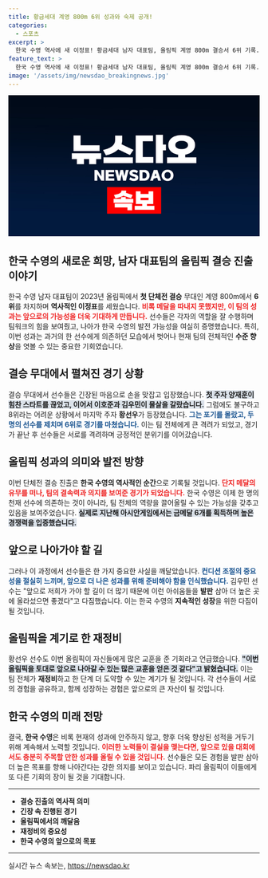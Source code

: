 ```yaml
---
title: 황금세대 계영 800m 6위 성과와 숙제 공개!
categories:
  - 스포츠
excerpt: >
  한국 수영 역사에 새 이정표! 황금세대 남자 대표팀, 올림픽 계영 800m 결승서 6위 기록. 메달은 놓쳤지만, 이번 성과로 더 높은 목표를 향한 도약을 예고합니다. 한국 수영의 미래가 기대됩니다!
feature_text: >
  한국 수영 역사에 새 이정표! 황금세대 남자 대표팀, 올림픽 계영 800m 결승서 6위 기록. 메달은 놓쳤지만, 이번 성과로 더 높은 목표를 향한 도약을 예고합니다. 한국 수영의 미래가 기대됩니다!
image: '/assets/img/newsdao_breakingnews.jpg'
---
```


<p><img src="/assets/img/newsdao_breakingnews.jpg" alt="firstkoreanews 속보" /></p>

<h2 data-ke-size="size26">한국 수영의 새로운 희망, 남자 대표팀의 올림픽 결승 진출 이야기</h2>

<p data-ke-size="size16"></p> 

<p>한국 수영 남자 대표팀이 2023년 올림픽에서 <strong>첫 단체전 결승</strong> 무대인 계영 800m에서 <strong>6위</strong>를 차지하며 <strong>역사적인 이정표</strong>를 세웠습니다. <b><span style="color: #ee2323;">비록 메달을 따내지 못했지만, 이 팀의 성과는 앞으로의 가능성을 더욱 기대하게 만듭니다.</span></b> 선수들은 각자의 역할을 잘 수행하며 팀워크의 힘을 보여줬고, 나아가 한국 수영의 발전 가능성을 여실히 증명했습니다. 특히, 이번 성과는 과거의 한 선수에게 의존하던 모습에서 벗어나 현재 팀의 전체적인 <strong>수준 향상</strong>을 엿볼 수 있는 중요한 기회였습니다. </p>

<p data-ke-size="size16"></p> 

<h2 data-ke-size="size26">결승 무대에서 펼쳐진 경기 상황</h2>

<p data-ke-size="size16"></p> 

<p>결승 무대에서 선수들은 긴장된 마음으로 손을 맞잡고 입장했습니다. <b><span style="background-color: #21538527;">첫 주자 양재훈이 힘찬 스타트를 끊었고, 이어서 이호준과 김우민이 물살을 갈랐습니다.</span></b> 그럼에도 불구하고 8위라는 어려운 상황에서 마지막 주자 <strong>황선우</strong>가 등장했습니다. <b><span style="color: #1a5490;">그는 포기를 몰랐고, 두 명의 선수를 제치며 6위로 경기를 마쳤습니다.</span></b> 이는 팀 전체에게 큰 격려가 되었고, 경기가 끝난 후 선수들은 서로를 격려하며 긍정적인 분위기를 이어갔습니다.</p>

<p data-ke-size="size16"></p> 

<h2 data-ke-size="size26">올림픽 성과의 의미와 발전 방향</h2>

<p data-ke-size="size16"></p> 

<p>이번 단체전 결승 진출은 <strong>한국 수영의 역사적인 순간</strong>으로 기록될 것입니다. <b><span style="color: #ee2323;">단지 메달의 유무를 떠나, 팀의 결속력과 의지를 보여준 경기가 되었습니다.</span></b> 한국 수영은 이제 한 명의 천재 선수에 의존하는 것이 아니라, 팀 전체의 역량을 끌어올릴 수 있는 가능성을 갖추고 있음을 보여주었습니다. <b><span style="background-color: #21538527;">실제로 지난해 아시안게임에서는 금메달 6개를 획득하며 높은 경쟁력을 입증했습니다.</span></b> </p>

<p data-ke-size="size16"></p> 

<h2 data-ke-size="size26">앞으로 나아가야 할 길</h2>

<p data-ke-size="size16"></p> 

<p>그러나 이 과정에서 선수들은 한 가지 중요한 사실을 깨달았습니다. <b><span style="color: #1a5490;">컨디션 조절의 중요성을 절실히 느끼며, 앞으로 더 나은 성과를 위해 준비해야 함을 인식했습니다.</span></b> 김우민 선수는 "앞으로 저희가 가야 할 길이 더 많기 때문에 이런 아쉬움들을 <strong>발판</strong> 삼아 더 높은 곳에 올라섰으면 좋겠다"고 다짐했습니다. 이는 한국 수영의 <strong>지속적인 성장</strong>을 위한 다짐이 될 것입니다.</p>

<p data-ke-size="size16"></p> 

<h2 data-ke-size="size26">올림픽을 계기로 한 재정비</h2>

<p data-ke-size="size16"></p> 

<p>황선우 선수도 이번 올림픽이 자신들에게 많은 교훈을 준 기회라고 언급했습니다. <b><span style="background-color: #21538527;">"이번 올림픽을 토대로 앞으로 나아갈 수 있는 많은 교훈을 얻은 것 같다"고 밝혔습니다.</span></b> 이는 팀 전체가 <strong>재정비</strong>하고 한 단계 더 도약할 수 있는 계기가 될 것입니다. 각 선수들이 서로의 경험을 공유하고, 함께 성장하는 경험은 앞으로의 큰 자산이 될 것입니다. </p>

<p data-ke-size="size16"></p> 

<h2 data-ke-size="size26">한국 수영의 미래 전망</h2>

<p data-ke-size="size16"></p> 

<p>결국, <strong>한국 수영</strong>은 비록 현재의 성과에 안주하지 않고, 향후 더욱 향상된 성적을 거두기 위해 계속해서 노력할 것입니다. <b><span style="color: #ee2323;">이러한 노력들이 결실을 맺는다면, 앞으로 있을 대회에서도 충분히 주목할 만한 성과를 올릴 수 있을 것입니다.</span></b> 선수들은 모든 경험을 발판 삼아 더 높은 목표를 향해 나아간다는 강한 의지를 보이고 있습니다. 파리 올림픽이 이들에게 또 다른 기회의 장이 될 것을 기대합니다.</p>

<p data-ke-size="size16"></p> 

<hr />

<ul>
    <li><b>결승 진출의 역사적 의미</b></li>
    <li><b>긴장 속 진행된 경기</b></li>
    <li><b>올림픽에서의 깨달음</b></li>
    <li><b>재정비의 중요성</b></li>
    <li><b>한국 수영의 앞으로의 목표</b></li>
</ul>

<hr />

<p data-ke-size="size16"></p>
실시간 뉴스 속보는, <a href="https://newsdao.kr" rel="dofollow">https://newsdao.kr</a>


